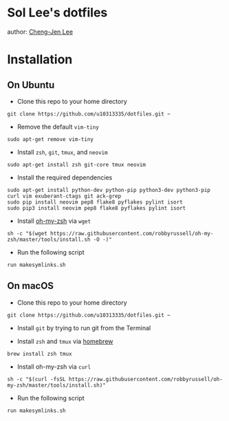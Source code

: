 # Sol Lee's dotfiles

author: [Cheng-Jen Lee](http://about.me/Sollee)

# Installation

## On Ubuntu

* Clone this repo to your home directory

```
git clone https://github.com/u10313335/dotfiles.git ~
```

* Remove the default `vim-tiny`

```
sudo apt-get remove vim-tiny
```

* Install `zsh`, `git`, `tmux`, and `neovim`

```
sudo apt-get install zsh git-core tmux neovim
```

* Install the required dependencies

```
sudo apt-get install python-dev python-pip python3-dev python3-pip curl vim exuberant-ctags git ack-grep
sudo pip install neovim pep8 flake8 pyflakes pylint isort
sudo pip3 install neovim pep8 flake8 pyflakes pylint isort
```

* Install [oh-my-zsh](https://github.com/robbyrussell/oh-my-zsh) via `wget`

```
sh -c "$(wget https://raw.githubusercontent.com/robbyrussell/oh-my-zsh/master/tools/install.sh -O -)"
```

* Run the following script

```
run makesymlinks.sh
```

## On macOS

* Clone this repo to your home directory

```
git clone https://github.com/u10313335/dotfiles.git ~
```

* Install `git` by trying to run git from the Terminal

* Install `zsh` and `tmux` via [homebrew](http://brew.sh/)

```
brew install zsh tmux
```

* Install oh-my-zsh via `curl`

```
sh -c "$(curl -fsSL https://raw.githubusercontent.com/robbyrussell/oh-my-zsh/master/tools/install.sh)"
```

* Run the following script

```
run makesymlinks.sh
```
